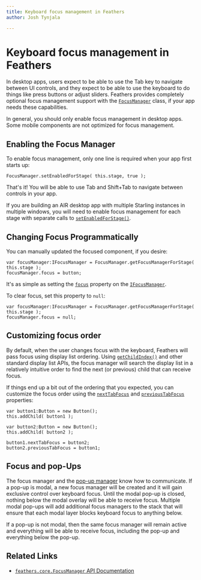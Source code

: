 ```yaml
---
title: Keyboard focus management in Feathers  
author: Josh Tynjala

---
```

# Keyboard focus management in Feathers

In desktop apps, users expect to be able to use the Tab key to navigate between UI controls, and they expect to be able to use the keyboard to do things like press buttons or adjust sliders. Feathers provides completely optional focus management support with the [`FocusManager`](../api-reference/feathers/core/FocusManager.html) class, if your app needs these capabilities.

<aside class="info">In general, you should only enable focus management in desktop apps. Some mobile components are not optimized for focus management.</aside>

## Enabling the Focus Manager

To enable focus management, only one line is required when your app first starts up:

``` code
FocusManager.setEnabledForStage( this.stage, true );
```

That's it! You will be able to use Tab and Shift+Tab to navigate between controls in your app.

If you are building an AIR desktop app with multiple Starling instances in multiple windows, you will need to enable focus management for each stage with separate calls to [`setEnabledForStage()`](../api-reference/feathers/core/FocusManager.html#setEnabledForStage()).

## Changing Focus Programmatically

You can manually updated the focused component, if you desire:

``` code
var focusManager:IFocusManager = FocusManager.getFocusManagerForStage( this.stage );
focusManager.focus = button;
```

It's as simple as setting the [`focus`](../api-reference/feathers/core/IFocusManager.html#focus) property on the [`IFocusManager`](../api-reference/feathers/core/IFocusManager.html).

To clear focus, set this property to `null`:

``` code
var focusManager:IFocusManager = FocusManager.getFocusManagerForStage( this.stage );
focusManager.focus = null;
```

## Customizing focus order

By default, when the user changes focus with the keyboard, Feathers will pass focus using display list ordering. Using [`getChildIndex()`](http://doc.starling-framework.org/core/starling/display/DisplayObjectContainer.html#getChildIndex()) and other standard display list APIs, the focus manager will search the display list in a relatively intuitive order to find the next (or previous) child that can receive focus.

If things end up a bit out of the ordering that you expected, you can customize the focus order using the [`nextTabFocus`](../api-reference/feathers/core/IFocusDisplayObject.html#nextTabFocus) and [`previousTabFocus`](../api-reference/feathers/core/IFocusDisplayObject.html#previousTabFocus) properties:

``` code
var button1:Button = new Button();
this.addChild( button1 );
 
var button2:Button = new Button();
this.addChild( button2 );
 
button1.nextTabFocus = button2;
button2.previousTabFocus = button1;
```

## Focus and pop-Ups

The focus manager and the [pop-up manager](pop-ups.html) know how to communicate. If a pop-up is modal, a new focus manager will be created and it will gain exclusive control over keyboard focus. Until the modal pop-up is closed, nothing below the modal overlay will be able to receive focus. Multiple modal pop-ups will add additional focus managers to the stack that will ensure that each modal layer blocks keyboard focus to anything below.

If a pop-up is not modal, then the same focus manager will remain active and everything will be able to receive focus, including the pop-up and everything below the pop-up.

## Related Links

-   [`feathers.core.FocusManager` API Documentation](../api-reference/feathers/core/FocusManager.html)